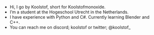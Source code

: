 - Hi, I go by Koolstof, short for Koolstofmonoxide.
- I’m a student at the Hogeschool Utrecht in the Netherlands.
- I have experience with Python and C#. Currently learning Blender and C++.
- You can reach me on discord; koolstof or twitter; @koolstof_
